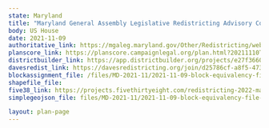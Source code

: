 ```yaml
---
state: Maryland
title: "Maryland General Assembly Legislative Redistricting Advisory Commission - Draft Congressional Concept Map #2 11-09-21"
body: US House
date: 2021-11-09
authoritative_link: https://mgaleg.maryland.gov/Other/Redistricting/webpage-110921.pdf
planscore_link: https://planscore.campaignlegal.org/plan.html?20211110T212350.689932366Z
districtbuilder_link: https://app.districtbuilder.org/projects/e27f3660-526f-4d81-a938-4feed0b307d3
davesredist_link: https://davesredistricting.org/join/d25786cf-a8f5-4735-ada8-6d51fdcced96
blockassignment_file: /files/MD-2021-11/2021-11-09-block-equivalency-file-leg-draft-2.zip
shapefile_file:
five38_link: https://projects.fivethirtyeight.com/redistricting-2022-maps/maryland/draft_concept_2/
simplegeojson_file: files/MD-2021-11/2021-11-09-block-equivalency-file-leg-draft-2.geojson

layout: plan-page
---
```

